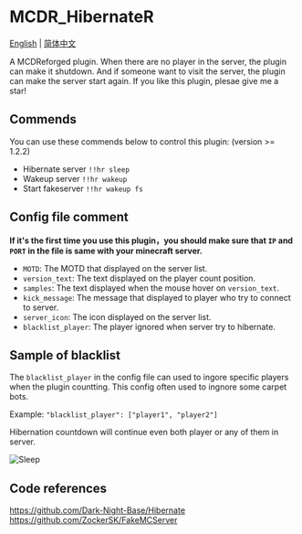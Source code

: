 # MCDR_HibernateR

[English](README.md) | [简体中文](README_CN.md)

A MCDReforged plugin. When there are no player in the server, the plugin can make it shutdown. And if someone want to visit the server, the plugin can make the server start again.
If you like this plugin, plesae give me a star!


## Commends
You can use these commends below to control this plugin: (version >= 1.2.2)
- Hibernate server `!!hr sleep`
- Wakeup server `!!hr wakeup`
- Start fakeserver `!!hr wakeup fs`

## Config file comment
**If it's the first time you use this plugin，you should make sure that `IP` and `PORT` in the file is same with your minecraft server.**

- `MOTD`: The MOTD that displayed on the server list.
- `version_text`: The text displayed on the player count position.
- `samples`:  The text displayed when the mouse hover on `version_text`.
- `kick_message`: The message that displayed to player who try to connect to server.
- `server_icon`: The icon displayed on the server list.
- `blacklist_player`: The player ignored when server try to hibernate.

## Sample of blacklist
The `blacklist_player` in the config file can used to ingore specific players when the plugin countting. This config often used to ingnore some carpet bots. 

Example: `"blacklist_player": ["player1", "player2"]`

Hibernation countdown will continue even both player or any of them in server.

![Sleep](https://github.com/HIM049/MCDR_HibernateR/assets/67405384/3a20a813-9bca-4e40-942c-1dbeaac225b9)

## Code references
https://github.com/Dark-Night-Base/Hibernate
https://github.com/ZockerSK/FakeMCServer

